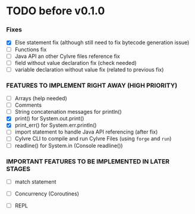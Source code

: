 # TODO before v0.1.0

### Fixes
- [x] Else statement fix (although still need to fix bytecode generation issue)
- [ ] Functions fix 
- [ ] Java API an other Cylvre files reference fix
- [ ] field without value declaration fix (check needed)	
- [ ] variable declaration without value fix (related to previous fix)

### FEATURES TO IMPLEMENT RIGHT AWAY (HIGH PRIORITY)
- [ ] Arrays (help needed)
- [ ] Comments
- [ ] String concatenation messages for println()
- [x] print() for System.out.print()
- [x] print_err() for System.err.println()
- [ ] import statement to handle Java API referencing (after fix) 
- [ ] Cylvre CLI to compile and run Cylvre Files (using `forge` and `run`)
- [ ] readline() for System.in (Console readline())

### IMPORTANT FEATURES TO BE IMPLEMENTED IN LATER STAGES
- [ ] match statement
- [ ] Concurrency (Coroutines)
- [ ] REPL

